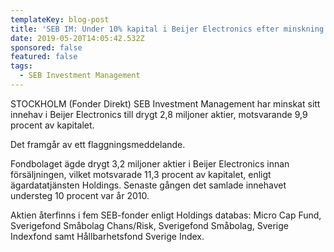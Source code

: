 ```yaml
---
templateKey: blog-post
title: 'SEB IM: Under 10% kapital i Beijer Electronics efter minskning'
date: 2019-05-20T14:05:42.532Z
sponsored: false
featured: false
tags:
  - SEB Investment Management
---
```

STOCKHOLM (Fonder Direkt) SEB Investment Management har minskat sitt innehav i Beijer Electronics till drygt 2,8 miljoner aktier, motsvarande 9,9 procent av kapitalet.



Det framgår av ett flaggningsmeddelande.



Fondbolaget ägde drygt 3,2 miljoner aktier i Beijer Electronics innan försäljningen, vilket motsvarade 11,3 procent av kapitalet, enligt ägardatatjänsten Holdings. Senaste gången det samlade innehavet understeg 10 procent var år 2010.



Aktien återfinns i fem SEB-fonder enligt Holdings databas: Micro Cap Fund, Sverigefond Småbolag Chans/Risk, Sverigefond Småbolag, Sverige Indexfond samt Hållbarhetsfond Sverige Index.
